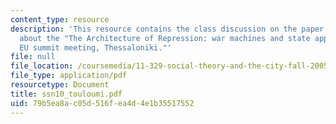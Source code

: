 ```yaml
---
content_type: resource
description: 'This resource contains the class discussion on the paper Olga explored
  about the "The Architecture of Repression: war machines and state apparatus in the
  EU summit meeting, Thessaloniki."'
file: null
file_location: /coursemedia/11-329-social-theory-and-the-city-fall-2005/79b5ea8ac05d516fea4d4e1b35517552_ssn10_touloumi.pdf
file_type: application/pdf
resourcetype: Document
title: ssn10_touloumi.pdf
uid: 79b5ea8a-c05d-516f-ea4d-4e1b35517552
---
```

